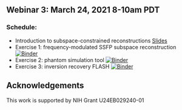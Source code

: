 ## Webinar 3: March 24, 2021 8-10am PDT

### Schedule:
- Introduction to subspace-constrained reconstructions [Slides](./bart_webinar3_introduction.pdf)
- Exercise 1: frequency-modulated SSFP subspace reconstruction [![Binder](https://mybinder.org/badge_logo.svg)](https://mybinder.org/v2/gh/mrirecon/bart-webinars/master?filepath=webinar3/subspace_fmSSFP/BART_fmSSFP_demo.ipynb)
- Exercise 2: phantom simulation tool [![Binder](https://mybinder.org/badge_logo.svg)](https://mybinder.org/v2/gh/mrirecon/bart-webinars/master?filepath=webinar3/simu_phantom/tutorial_bart_simu_phantom.ipynb)
- Exercise 3: inversion recovery FLASH [![Binder](https://mybinder.org/badge_logo.svg)](https://mybinder.org/v2/gh/mrirecon/bart-webinars/master?filepath=webinar3/subspace_T1_exercise/exercise_subspace_T1_bart.ipynb)

## Acknowledgements
This work is supported by NIH Grant U24EB029240-01
